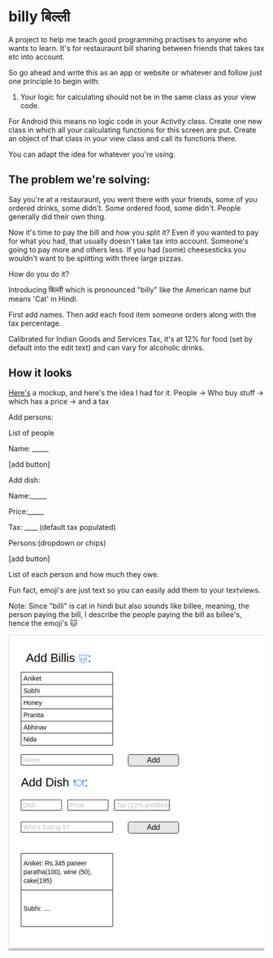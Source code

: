 # billy बिल्ली
A project to help me teach good programming practises to anyone who wants to learn. It's for restauraunt bill sharing between friends that takes tax etc into account.

So go ahead and write this as an app or website or whatever and follow just one principle to begin with:

1. Your logic for calculating should not be in the same class as your view code.

For Android this means no logic code in your Activity class. Create one new class in which all your calculating functions for this screen are put. Create an object of that class in your view class and call its functions there.

You can adapt the idea for whatever you're using.

## The problem we're solving:
Say you're at a restauraunt, you went there with your friends, some of you ordered drinks, some didn't. Some ordered food, some didn't. People generally did their own thing.

Now it's time to pay the bill and how you split it? Even if you wanted to pay for what you had, that usually doesn't take tax into account. Someone's going to pay more and others less. If you had (some) cheesesticks you wouldn't want to be splitting with three large pizzas.

How do you do it?

Introducing बिल्ली which is pronounced "billy" like the American name but means 'Cat' in Hindi. 

First add names. Then add each food item someone orders along with the tax percentage.

Calibrated for Indian Goods and Services Tax, it's at 12% for food (set by default into the edit text) and can vary for alcoholic drinks.

## How it looks
[Here's](https://app.moqups.com/8uTlXiNbGX/edit/page/ad64222d5) a mockup, and here's the idea I had for it.
People
 -> Who buy stuff
 	-> which has a price
 		-> and a tax



Add persons:

List of people

Name: _____

\[add button\]


Add dish:

Name:_____

Price:_____

Tax: ____ \(default tax populated\)

Persons:(dropdown or chips)

\[add button\]

List of each person and how much they owe.


Fun fact, emoji's are just text so you can easily add them to your textviews.

Note: Since "billi" is cat in hindi but also sounds like billee, meaning, the person paying the bill, I describe the people paying the bill as billee's, hence the emoji's 🐱

![A visual representation of how the app will look, based on the text above](बिल्ली.png)
